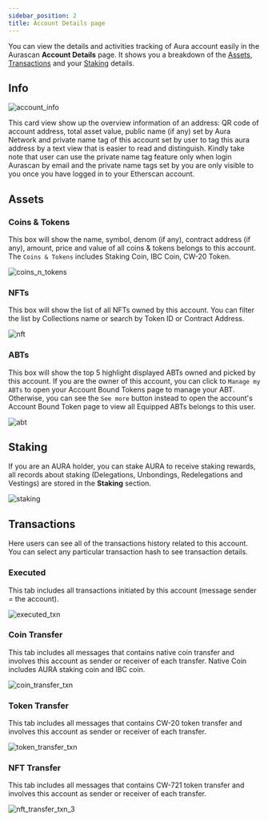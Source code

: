 ```yaml
---
sidebar_position: 2
title: Account Details page
---
```


You can view the details and activities tracking of Aura account easily in the Aurascan **Account Details** page. It shows you a breakdown of the [Assets](#assets), [Transactions](#transactions) and your [Staking](#staking) details.

## Info

<div id="img-wrapper">
    <img src="/img/aurascan/account_info_3.png" alt="account_info"/>
</div>

This card view show up the overview information of an address: QR code of account address, total asset value, public name (if any) set by Aura Network and private name tag of this account set by user to tag this aura address by a text view that is easier to read and distinguish.
Kindly take note that user can use the private name tag feature only when login Aurascan by email and the private name tags set by you are only visible to you once you have logged in to your Etherscan account.


## Assets

### Coins & Tokens

This box will show the name, symbol, denom (if any), contract address (if any), amount, price and value of all coins & tokens belongs to this account. The `Coins & Tokens` includes Staking Coin, IBC Coin, CW-20 Token.

<div id="img-wrapper">
    <img src="/img/aurascan/coins_n_tokens_3.png" alt="coins_n_tokens"/>
</div>

### NFTs

This box will show the list of all NFTs owned by this account. You can filter the list by Collections name or search by Token ID or Contract Address. 

<div id="img-wrapper">
    <img src="/img/aurascan/nft_3.png" alt="nft"/>
</div>

### ABTs

This box will show the top 5 highlight displayed ABTs owned and picked by this account. If you are the owner of this account, you can click to `Manage my ABTs` to open your Account Bound Tokens page to manage your ABT. Otherwise, you can see the `See more` button instead to open the account's Account Bound Token page to view all Equipped ABTs belongs to this user. 

<div id="img-wrapper">
    <img src="/img/aurascan/abt_3.png" alt="abt"/>
</div>

## Staking

If you are an AURA holder, you can stake AURA to receive staking rewards, all records about staking (Delegations, Unbondings, Redelegations and Vestings) are stored in the **Staking** section.

<div id="img-wrapper">
    <img src="/img/aurascan/Getting_Started_Manage_your_Account_Stake.png" alt="staking"/>
</div>

## Transactions

Here users can see all of the transactions history related to this account. You can select any particular transaction hash to see transaction details. 

### Executed

This tab includes all transactions initiated by this account (message sender = the account). 

<div id="img-wrapper">
    <img src="/img/aurascan/executed_txn_3.png" alt="executed_txn"/>
</div>

### Coin Transfer

This tab includes all messages that contains native coin transfer and involves this account as sender or receiver of each transfer. Native Coin includes AURA staking coin and IBC coin. 

<div id="img-wrapper">
    <img src="/img/aurascan/coin_transfer_txn_3.png" alt="coin_transfer_txn"/>
</div>

### Token Transfer

This tab includes all messages that contains CW-20 token transfer and involves this account as sender or receiver of each transfer. 

<div id="img-wrapper">
    <img src="/img/aurascan/token_transfer_txn_3.png" alt="token_transfer_txn"/>
</div>

### NFT Transfer

This tab includes all messages that contains CW-721 token transfer and involves this account as sender or receiver of each transfer. 

<div id="img-wrapper">
    <img src="/img/aurascan/nft_transfer_txn_3.png" alt="nft_transfer_txn_3"/>
</div>